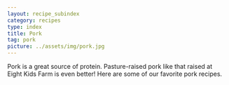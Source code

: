 ```yaml
---
layout: recipe_subindex
category: recipes
type: index
title: Pork
tag: pork
picture: ../assets/img/pork.jpg
---
```


Pork is a great source of protein. Pasture-raised pork like that raised at Eight Kids Farm is even better! Here are some of our favorite pork recipes.

